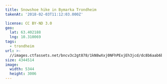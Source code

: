 ```yaml
---
title: Snowshoe hike in Bymarka Trondheim
takenAt: '2018-02-03T11:12:03.000Z'

license: CC BY-ND 3.0
geo:
  lat: 63.402188
  lng: 10.310069
tags:
  - trondheim
url: >-
  //images.ctfassets.net/bncv3c2gt878/1kN8wXxj0NFhPExjEh3jcd/dc8b6aab6b92e52b89dd84423c69a9b7/snowshoe-hike-in-bymarka-trondheim_28282964579_o
size: 4344514
image:
  width: 5344
  height: 3006
---
```

